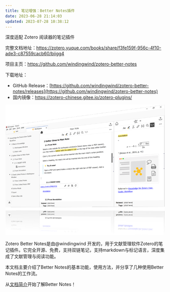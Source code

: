 ```yaml
---
title: 笔记增强：Better Notes插件
date: 2023-06-28 21:14:03
updated: 2023-07-28 10:38:12
---
```


深度适配 Zotero 阅读器的笔记插件

完整文档地址：<https://zotero.yuque.com/books/share/f3fe159f-956c-4f10-ade3-c87559cacb60/biigg4>

项目主页：<https://github.com/windingwind/zotero-better-notes>

下载地址：

- GitHub Release：[https://github.com/windingwind/zotero-better-notes/releases](https://github.com/windingwind/zotero-better-notes)
- 国内镜像：<https://zotero-chinese.gitee.io/zotero-plugins/>

![5d8e6c1e044db2d270d895c386b20fea.png](../../../src/assets/index-bnnote.png)

Zotero Better Notes是由@windingwind 开发的，用于文献管理软件Zotero的笔记插件。它完全开源、免费，支持双链笔记，支持markdown与标记语言，深度集成了文献管理与阅读功能。

本文档主要介绍了Better Notes的基本功能，使用方法，并分享了几种使用Better Notes的工作流。

从[文档简介](https://zotero.yuque.com/books/share/f3fe159f-956c-4f10-ade3-c87559cacb60/biigg4)开始了解Better Notes！
